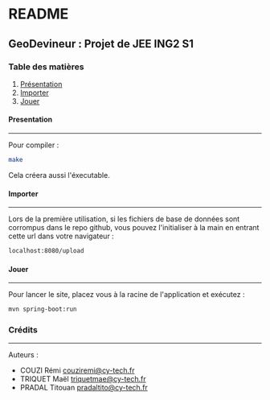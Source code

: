# README
## GeoDevineur : Projet de JEE ING2 S1
### Table des matières
1. [Présentation](#presentation)
2. [Importer](#importer)
3. [Jouer](#jouer)

#### Presentation
***
Pour compiler :
```sh
make
```
Cela créera aussi l'éxecutable.


#### Importer
***
Lors de la première utilisation, si les fichiers de base de données sont corrompus dans le repo github, vous pouvez l'initialiser à la main en entrant cette url dans votre navigateur :
```sh
localhost:8080/upload
```

#### Jouer
***
Pour lancer le site, placez vous à la racine de l'application et exécutez : 
```sh
mvn spring-boot:run
```

### Crédits
***
Auteurs : 
- COUZI Rémi <couziremi@cy-tech.fr>
- TRIQUET Maël <triquetmae@cy-tech.fr>
- PRADAL Titouan <pradaltito@cy-tech.fr>